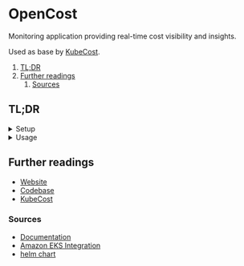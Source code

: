 # OpenCost

Monitoring application providing real-time cost visibility and insights.

Used as base by [KubeCost].

1. [TL;DR](#tldr)
1. [Further readings](#further-readings)
   1. [Sources](#sources)

## TL;DR

<details>
  <summary>Setup</summary>

Requires:

- A [Prometheus] instance to be available.

  > [!caution]
  > OpenCost's pods **will** error out and go in CrashLoopBackoff if it cannot connect to Prometheus.<br/>
  > See the Helm chart values at `opencost.prometheus` to configure that connection.

- The above Prometheus instance to have a scrape target configured for OpenCost.<br/>
  See [OpenCost extraScrapeConfigs for Prometheus].

```sh
helm repo add 'opencost' 'https://opencost.github.io/opencost-helm-chart' && helm repo update 'opencost'
helm search repo 'opencost/opencost' --versions

helm show values --repo 'https://opencost.github.io/opencost-helm-chart' 'opencost'

helm --namespace 'opencost' upgrade --install 'opencost' 'opencost/opencost' --create-namespace
helm --namespace 'opencost' upgrade --install 'opencost' --create-namespace \
  --repo 'https://opencost.github.io/opencost-helm-chart' 'opencost' \
  --set 'opencost.prometheus.internal.namespaceName=prometheus'

helm --namespace 'opencost' uninstall 'opencost' \
&& kubectl delete namespace 'opencost'
```

</details>

<details>
  <summary>Usage</summary>

```sh
kubectl --namespace 'opencost' port-forward 'service/opencost' '9003' '9090'
curl 'http://localhost:9003/allocation/compute?window=60m' \
open 'http://localhost:9090'
```

</details>

<!-- Uncomment if used
<details>
  <summary>Real world use cases</summary>

```sh
```

</details>
-->

## Further readings

- [Website]
- [Codebase]
- [KubeCost]

### Sources

- [Documentation]
- [Amazon EKS Integration]
- [helm chart]

<!--
  Reference
  ═╬═Time══
  -->

<!-- In-article sections -->
<!-- Knowledge base -->
[KubeCost]: kubecost.md
[Prometheus]: ../prometheus/README.md

<!-- Files -->
<!-- Upstream -->
[Amazon EKS Integration]: https://www.ibm.com/docs/en/kubecost/self-hosted/2.x?topic=installations-amazon-eks-integration
[codebase]: https://github.com/opencost/opencost
[documentation]: https://opencost.io/docs/
[helm chart]: https://github.com/opencost/opencost-helm-chart/
[website]: https://opencost.io/
[OpenCost extraScrapeConfigs for Prometheus]: https://raw.githubusercontent.com/opencost/opencost/develop/kubernetes/prometheus/extraScrapeConfigs.yaml

<!-- Others -->
